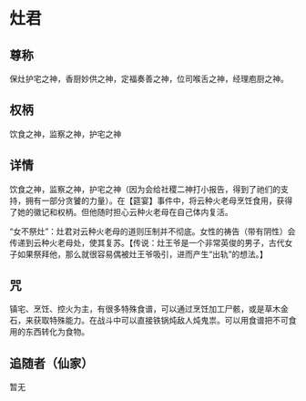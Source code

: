 # 灶君
## 尊称

保灶护宅之神，香厨妙供之神，定福奏善之神，位司喉舌之神，经理庖厨之神。
## 权柄

饮食之神，监察之神，护宅之神

## 详情

饮食之神，监察之神，护宅之神（因为会给社稷二神打小报告，得到了祂们的支持，拥有一部分贪饕的力量）。在【筵宴】事件中，将云种火老母烹饪食用，获得了她的徽记和权柄。但他随时担心云种火老母在自己体内复活。

“女不祭灶”：灶君对云种火老母的道则压制并不彻底。女性的祷告（带有阴性）会传递到云种火老母处，使其复苏。【传说：灶王爷是一个非常英俊的男子，古代女子如果祭拜他，那么就很容易偶被灶王爷吸引，进而产生“出轨”的想法。】

## 咒

镇宅、烹饪、控火为主，有很多特殊食谱，可以通过烹饪加工尸骸，或是草木金石，来获取特殊能力。在战斗中可以直接铁锅炖敌人炖鬼祟。可以用食谱把不可食用的东西转化为食物。

## 追随者（仙家）

暂无